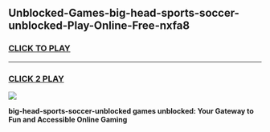 
## Unblocked-Games-big-head-sports-soccer-unblocked-Play-Online-Free-nxfa8
<h3>
<a href="https://premium76.site?title=big-head-sports-soccer-unblocked&ref=26A">CLICK TO PLAY</a></h3>
<hr>

<h3>
<a href="https://premium76.site?title=big-head-sports-soccer-unblocked&ref=26A">CLICK 2 PLAY</a>
  
</h3>

<a href="https://premium76.site?title=big-head-sports-soccer-unblocked&ref=26A"><img src="https://clearcache.store/games.png"></a>


**big-head-sports-soccer-unblocked games unblocked: Your Gateway to Fun and Accessible Online Gaming**

